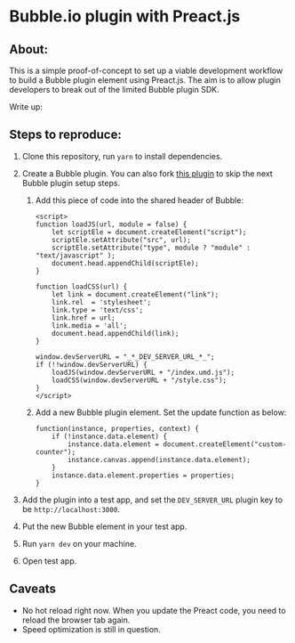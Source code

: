# Bubble.io plugin with Preact.js

## About:

This is a simple proof-of-concept to set up a viable development workflow to build a Bubble plugin element using Preact.js.
The aim is to allow plugin developers to break out of the limited Bubble plugin SDK.

Write up: 

## Steps to reproduce:

1.  Clone this repository, run `yarn` to install dependencies.
2.  Create a Bubble plugin. You can also fork [this plugin](https://bubble.io/plugin/preact-in-bubble-demo-1689333796103x787054972551823400) to skip the next Bubble plugin setup steps.

    1. Add this piece of code into the shared header of Bubble:

       ```
       <script>
       function loadJS(url, module = false) {
           let scriptEle = document.createElement("script");
           scriptEle.setAttribute("src", url);
           scriptEle.setAttribute("type", module ? "module" : "text/javascript" );
           document.head.appendChild(scriptEle);
       }

       function loadCSS(url) {
           let link = document.createElement("link");
           link.rel  = 'stylesheet';
           link.type = 'text/css';
           link.href = url;
           link.media = 'all';
           document.head.appendChild(link);
       }

       window.devServerURL = "_*_DEV_SERVER_URL_*_";
       if (!!window.devServerURL) {
           loadJS(window.devServerURL + "/index.umd.js");
           loadCSS(window.devServerURL + "/style.css");
       }
       </script>
       ```

    2. Add a new Bubble plugin element. Set the update function as below:
       ```
       function(instance, properties, context) {
           if (!instance.data.element) {
               instance.data.element = document.createElement("custom-counter");
               instance.canvas.append(instance.data.element);
           }
           instance.data.element.properties = properties;
       }
       ```

3. Add the plugin into a test app, and set the `DEV_SERVER_URL` plugin key to be `http://localhost:3000`.
4. Put the new Bubble element in your test app.
5.  Run `yarn dev` on your machine.
6.  Open test app.

## Caveats

- No hot reload right now. When you update the Preact code, you need to reload the browser tab again.
- Speed optimization is still in question.


